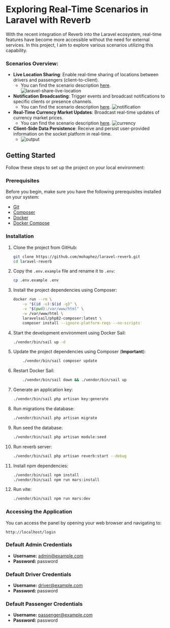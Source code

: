 # Exploring Real-Time Scenarios in Laravel with Reverb

With the recent integration of Reverb into the Laravel ecosystem, real-time features have become more accessible without the need for external services. In this project, I aim to explore various scenarios utilizing this capability.

### Scenarios Overview:

- **Live Location Sharing**: Enable real-time sharing of locations between drivers and passengers (client-to-client).
  - You can find the scenario description [here](https://medium.com/devops-dev/live-location-sharing-with-laravel-and-reverb-7c3b8c54bc0d).
      ![laravel-share-live-location](https://github.com/mohaphez/laravel-reverb/assets/20874565/d949f3e0-12a6-42a2-accf-bffeb377c57f)
- **Notification Broadcasting**: Trigger events and broadcast notifications to specific clients or presence channels.
   - You can find the scenario description [here](https://hessam-dev.medium.com/broadcast-notification-to-authorized-user-64dc05f7a427).
![notification](https://github.com/mohaphez/laravel-reverb/assets/20874565/95adb257-5719-42cd-b6e0-e260ade75a57)
- **Real-Time Currency Market Updates**: Broadcast real-time updates of currency market prices.
  - You can find the scenario description [here](https://hessam-dev.medium.com/seamless-integration-node-js-redis-laravel-and-reverb-for-real-time-exchange-data-3b2c21ee7dfb).
    ![currency](https://github.com/mohaphez/laravel-reverb/assets/20874565/add09a97-a655-462f-8cbe-15f2a87df106)
- **Client-Side Data Persistence**: Receive and persist user-provided information on the socket platform in real-time.
  - ![output](https://github.com/user-attachments/assets/c131be96-e38b-46ab-9306-9256bbcc8c57)


## Getting Started

Follow these steps to set up the project on your local environment:

### Prerequisites

Before you begin, make sure you have the following prerequisites installed on your system:

-   [Git](https://git-scm.com/)
-   [Composer](https://getcomposer.org/)
-   [Docker](https://www.docker.com/)
-   [Docker Compose](https://docs.docker.com/compose/)

### Installation

1. Clone the project from GitHub:

    ```bash
    git clone https://github.com/mohaphez/laravel-reverb.git
    cd laravel-reverb
    ```

2. Copy the `.env.example` file and rename it to `.env`:

    ```bash
    cp .env.example .env
    ```

3. Install the project dependencies using Composer:

    ```bash
    docker run --rm \
        -u "$(id -u):$(id -g)" \
        -v "$(pwd):/var/www/html" \
        -w /var/www/html \
        laravelsail/php82-composer:latest \
        composer install --ignore-platform-reqs --no-scripts
    ```

4. Start the development environment using Docker Sail:

    ```bash
    ./vendor/bin/sail up -d
    ```

5. Update the project dependencies using Composer (**Important**):

    ```bash
        ./vendor/bin/sail composer update
    ```

6. Restart Docker Sail:

    ```bash
        ./vendor/bin/sail down && ./vendor/bin/sail up
    ```

7. Generate an application key:

    ```bash
    ./vendor/bin/sail php artisan key:generate
    ```

8. Run migrations the database:

    ```bash
    ./vendor/bin/sail php artisan migrate
    ```

9. Run seed the database:

    ```bash
    ./vendor/bin/sail php artisan module:seed
    ```

10. Run reverb server:

    ```bash
    ./vendor/bin/sail php artisan reverb:start --debug
    ```

11. Install npm dependencies:

    ```bash
    ./vendor/bin/sail npm install 
    ./vendor/bin/sail npm run mars:install 
    
12. Run vite:

    ```bash
    ./vendor/bin/sail npm run mars:dev
    ```
### Accessing the Application

You can access the panel by opening your web browser and navigating to:

```
http://localhost/login
```

### Default Admin Credentials

-   **Username:** admin@example.com
-   **Password:** password
  
### Default Driver Credentials

-   **Username:** driver@example.com
-   **Password:** password

### Default Passenger Credentials

-   **Username:** passenger@example.com
-   **Password:** password
